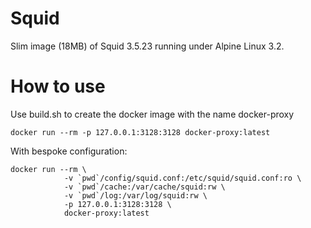 Squid
=====

Slim image (18MB) of Squid 3.5.23 running under Alpine Linux 3.2.

How to use
=========

Use build.sh to create the docker image with the name docker-proxy

```
docker run --rm -p 127.0.0.1:3128:3128 docker-proxy:latest
```

With bespoke configuration:

```
docker run --rm \
            -v `pwd`/config/squid.conf:/etc/squid/squid.conf:ro \
            -v `pwd`/cache:/var/cache/squid:rw \
            -v `pwd`/log:/var/log/squid:rw \
            -p 127.0.0.1:3128:3128 \
            docker-proxy:latest
```
